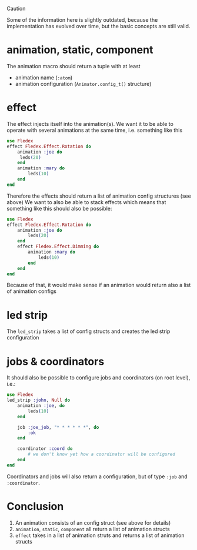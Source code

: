<!--
Copyright 2023-2024, Matthias Reik <fledex@reik.org>

SPDX-License-Identifier: Apache-2.0
-->

> [!CAUTION]
> Some of the information here is slightly outdated, because the implementation has
> evolved over time, but the basic concepts are still valid.

# animation, static, component
The animation macro should return a tuple with at least

* animation name (`:atom`)
* animation configuration (`Animator.config_t()` structure)

# effect
The effect injects itself into the animation(s). We want it to be
able to operate with several animations at the same time, i.e. something like this
```elixir
use Fledex
effect Fledex.Effect.Rotation do
    animation :joe do
     leds(20)
    end
    animation :mary do
        leds(10)
    end
end
```
Therefore the effects should return a list of animation config structures (see above)
We want to also be able to stack effects which means that something like this should
also be possible:
```elixir
use Fledex
effect Fledex.Effect.Rotation do
    animation :joe do
        leds(20)
    end
    effect Fledex.Effect.Dimming do
        animation :mary do
            leds(10)
        end
    end
end
``` 
Because of that, it would make sense if an animation would return
also a list of animation configs

# led strip
The `led_strip` takes a list of config structs and creates the led strip configuration

# jobs & coordinators
It should also be possible to configure jobs and coordinators (on root level), i.e.:
``` elixir
use Fledex
led_strip :john, Null do
    animation :joe, do
        leds(10)
    end

    job :joe_job, "* * * * * *", do
        :ok
    end

    coordinator :coord do
        # we don't know yet how a coordinator will be configured
    end
end
```
Coordinators and jobs will also return a configuration, but of type `:job` and `:coordinator`.

# Conclusion

1. An animation consists of an config struct (see above for details)
2. `animation`, `static`, `component` all return a list of animation structs
3. `effect` takes in a list of animation struts and returns a list of animation structs
